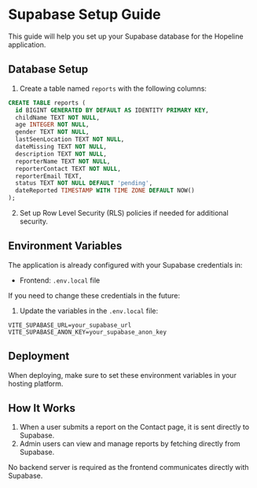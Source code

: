 # Supabase Setup Guide

This guide will help you set up your Supabase database for the Hopeline application.

## Database Setup

1. Create a table named `reports` with the following columns:

```sql
CREATE TABLE reports (
  id BIGINT GENERATED BY DEFAULT AS IDENTITY PRIMARY KEY,
  childName TEXT NOT NULL,
  age INTEGER NOT NULL,
  gender TEXT NOT NULL,
  lastSeenLocation TEXT NOT NULL,
  dateMissing TEXT NOT NULL,
  description TEXT NOT NULL,
  reporterName TEXT NOT NULL,
  reporterContact TEXT NOT NULL,
  reporterEmail TEXT,
  status TEXT NOT NULL DEFAULT 'pending',
  dateReported TIMESTAMP WITH TIME ZONE DEFAULT NOW()
);
```

2. Set up Row Level Security (RLS) policies if needed for additional security.

## Environment Variables

The application is already configured with your Supabase credentials in:
- Frontend: `.env.local` file 

If you need to change these credentials in the future:

1. Update the variables in the `.env.local` file:
```
VITE_SUPABASE_URL=your_supabase_url
VITE_SUPABASE_ANON_KEY=your_supabase_anon_key
```

## Deployment

When deploying, make sure to set these environment variables in your hosting platform.

## How It Works

1. When a user submits a report on the Contact page, it is sent directly to Supabase.
2. Admin users can view and manage reports by fetching directly from Supabase.

No backend server is required as the frontend communicates directly with Supabase.
